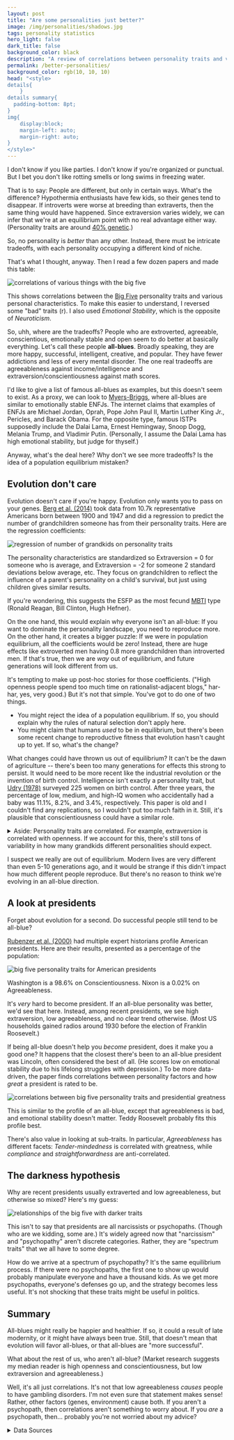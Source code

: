 ```yaml
---
layout: post
title: "Are some personalities just better?"
image: /img/personalities/shadows.jpg
tags: personality statistics
hero_light: false
dark_title: false
background_color: black
description: "A review of correlations between personality traits and various life outcomes"
permalink: /better-personalities/
background_color: rgb(10, 10, 10)
head: "<style>
details{
    }
details summary{
  padding-bottom: 8pt;
}
img{
    display:block;
    margin-left: auto;
    margin-right: auto;
}
</style>"
---
```


I don't know if you like parties. I don't know if you're organized or punctual. But I bet you don't like rotting smells or long swims in freezing water.

That is to say: People are different, but only in certain ways. What's the difference? Hypothermia enthusiasts have few kids, so their genes tend to disappear. If introverts were worse at breeding than extraverts, then the same thing would have happened. Since extraversion varies widely, we can infer that we're at an equilibrium point with no real advantage either way. (Personality traits are around [40% genetic](https://emilkirkegaard.dk/en/wp-content/uploads/Heritability-of-Personality-A-Meta-Analysis-of-Behavior-Genetic-Studies.pdf).) 

So, no personality is *better* than any other. Instead, there must be intricate tradeoffs, with each personality occupying a different kind of niche.

That's what I thought, anyway. Then I read a few dozen papers and made this table:

![correlations of various things with the big five](/img/personalities/vals.svg)

This shows correlations between the [Big Five](https://en.wikipedia.org/wiki/Big_Five_personality_traits) personality traits and various personal characteristics. To make this easier to understand, I reversed some "bad" traits (r). I also used  *Emotional Stability*, which is the opposite of *Neuroticism*.

So, uhh, where are the tradeoffs? People who are extroverted, agreeable, conscientious, emotionally stable and open seem to do better at basically everything. Let's call these people **all-blues**. Broadly speaking, they are more happy, successful, intelligent, creative, and popular. They have fewer addictions and less of every mental disorder. The one real tradeoffs are agreeableness against income/intelligence and extraversion/conscientiousness against math scores.

I'd like to give a list of famous all-blues as examples, but this doesn't seem to exist. As a proxy, we can look to [Myers-Briggs](https://dynomight.net/in-defense-of-myers-briggs.html), where all-blues are similar to emotionally stable ENFJs. The internet claims that examples of ENFJs are Michael Jordan, Oprah, Pope John Paul II, Martin Luther King Jr., Pericles, and Barack Obama. For the opposite type, famous ISTPs supposedly include the Dalai Lama, Ernest Hemingway, Snoop Dogg, Melania Trump, and Vladimir Putin. (Personally, I assume the Dalai Lama has high emotional stability, but judge for thyself.)

Anyway, what's the deal here? Why don't we see more tradeoffs? Is the idea of a population equilibrium mistaken?

## Evolution don't care

Evolution doesn't care if you're happy. Evolution only wants you to pass on your genes. [Berg et al. (2014)](https://doi.org/10.1016/j.evolhumbehav.2014.07.006) took data from 10.7k representative Americans born between 1900 and 1947 and did a regression to predict the number of grandchildren someone has from their personality traits. Here are the regression coefficients:

![regression of number of grandkids on personality traits](/img/personalities/model1.svg)

The personality characteristics are standardized so Extraversion = 0 for someone who is average, and Extraversion = -2 for someone 2 standard deviations below average, etc. They focus on grandchildren to reflect the influence of a parent's personality on a child's survival, but just using children gives similar results.

If you're wondering, this suggests the ESFP as the most fecund [MBTI](https://dynomight.net/in-defense-of-myers-briggs.html) type (Ronald Reagan, Bill Clinton, Hugh Hefner).

On the one hand, this would explain why everyone isn't an all-blue: If you want to dominate the personality landscape, you need to reproduce more. On the other hand, it creates a bigger puzzle: If we were in population equilibrium, all the coefficients would be zero! Instead, there are huge effects like extroverted men having 0.8 more grandchildren than introverted men. If that's true, then we are *way* out of equilibrium, and future generations will look different from us.

It's tempting to make up post-hoc stories for those coefficients. ("High openness people spend too much time on rationalist-adjacent blogs," har-har, yes, very good.) But it's not that simple. You've got to do one of two things.

* You might reject the idea of a population equilibrium. If so, you should explain why the rules of natural selection don't apply here.
* You might claim that humans *used* to be in equilibrium, but there's been some recent change to reproductive fitness that evolution hasn't caught up to yet. If so, what's the change?

What changes could have thrown us out of equilibrium? It can't be the dawn of agriculture -- there's been too many generations for effects this strong to persist. It would need to be more recent like the industrial revolution or the invention of birth control. Intelligence isn't exactly a personality trait, but [Udry (1978)](http://dx.doi.org/10.1080/19485565.1978.9988313) surveyed 225 women on birth control. After three years, the percentage of low, medium, and high-IQ women who accidentally had a baby was 11.1%, 8.2%, and 3.4%, respectively. This paper is old and I couldn't find any replications, so I wouldn't put too much faith in it. Still, it's plausible that conscientiousness could have a similar role.

<details markdown="1">
<summary>Aside: Personality traits are correlated. For example, extraversion is correlated with openness. If we account for this, there's still tons of variability in how many grandkids different personalities should expect.
</summary>

Lieu [pointed out](https://twitter.com/lieuZhengHong/status/1389972790334435337) that there are correlations between personality traits. [Vukasović and Bratko (2015)](https://dx.doi.org/10.1037/bul0000017) do a meta-analysis, arriving at the following correlations.

|      | E    | A    | C    | ES   | O    |
| ---- | ---- | ---- | ---- | ---- | ---- |
| E    | 1    | .051 | .122 | .231 | .413 |
| A    | .051 | 1    | .413 | .438 | .114 |
| C    | .122 | .413 | 1    | .442 | .208 |
| ES   | .231 | .438 | .442 | 1    | .188 |
| O    | .413 | .114 | .208 | .188 | 1    |

Fortunately for us, correlations alone are enough to generate the normalized variables (z-scores) that we need to plug into the above regression. I generated a bunch of "random people" either sampling from either an independent multivariate Normal distribution, or a multivariate Normal distribution with the above table as a covariance matrix. I then plugged those people into the regression model and computed a histogram for each.

<img src="/img/personalities/hist.svg">

Sure enough, the standard deviation is less if we account for the correlations. But it's only a *bit* less. In any case, the grandkids model is a *regression*. Correlations among with inputs don't change the fact that certain people (high openness introverts) have fewer grandkids than others (low openness extraverts).

<br>
</details>

I suspect we really are out of equilibrium. Modern lives are very different than even 5-10 generations ago, and it would be strange if this didn't impact how much different people reproduce. But there's no reason to think we're evolving in an all-blue direction.

## A look at presidents

Forget about evolution for a second. Do successful people still tend to be all-blue?

[Rubenzer et al. (2000)](https://doi.org/10.1177%2F107319110000700408) had multiple expert historians profile American presidents. Here are their results, presented as a percentage of the population:

![big five personality traits for American presidents](/img/personalities/prez.svg)

 Washington is a 98.6% on Conscientiousness. Nixon is a 0.02% on Agreeableness.

It's *very* hard to become president. If an all-blue personality was better, we'd see that here. Instead, among recent presidents, we see high extraversion, low agreeableness, and no clear trend otherwise. (Most US households gained radios around 1930 before the election of Franklin Roosevelt.)

If being all-blue doesn't help you *become* president, does it make you a good one? It happens that the closest there's been to an all-blue president was Lincoln, often considered the best of all. (He scores low on emotional stability due to his lifelong struggles with depression.) To be more data-driven, the paper finds correlations between personality factors and how *great* a president is rated to be.

![correlations between big five personality traits and presidential greatness](/img/personalities/model2.svg)

This is similar to the profile of an all-blue, except that agreeableness is bad, and emotional stability doesn't matter. Teddy Roosevelt probably fits this profile best.

There's also value in looking at sub-traits. In particular, *Agreeableness* has different facets: *Tender-mindedness* is correlated with greatness, while *compliance* and *straightforwardness* are anti-correlated.

## The darkness hypothesis

Why are recent presidents usually extraverted and low agreeableness, but otherwise so mixed? Here's my guess:

![relationships of the big five with darker traits](/img/personalities/badvals.svg)

This isn't to say that presidents are all narcissists or psychopaths. (Though who are we kidding, some are.) It's widely agreed now that "narcissism" and "psychopathy" aren't discrete categories. Rather, they are "spectrum traits" that we all have to some degree.

How do we arrive at a spectrum of psychopathy? It's the same equilibrium process. If there were no psychopaths, the first one to show up would probably manipulate everyone and have a thousand kids. As we get more psychopaths, everyone's defenses go up, and the strategy becomes less useful. It's not shocking that these traits might be useful in politics.

## Summary

All-blues might really be happier and healthier. If so, it could a result of late modernity, or it might have always been true. Still, that doesn't mean that evolution will favor all-blues, or that all-blues are "more successful".

What about the rest of us, who aren't all-blue? (Market research suggests my median reader is high openness and conscientiousness, but low extraversion and agreeableness.)

Well, it's all just correlations. It's not that low agreeableness *causes* people to have gambling disorders. I'm not even sure that statement makes sense! Rather, other factors (genes, environment) cause both. If you aren't a psychopath, then correlations aren't something to worry about. If you *are* a psychopath, then... probably you're not worried about my advice?

<details markdown="1">
<summary>
Data Sources
</summary>

Life Satisfaction - [Anglim et al, 2020](https://doi.org/10.1037/bul0000226) (Many other measures of happiness are similar)

Job satisfaction - [Judge et al., 2002](https://doi.org/10.1037/0021-9010.87.3.530)

Income, Intelligence - [Judge et al., 1999](http://timothy-judge.com/Judge,%20Higgins,%20Thoresen,%20&%20Barrick%20PPsych.pdf)

ADHD  - [Nigg et al., 2002](https://doi.org/10.1037/0022-3514.83.2.451) (Table 8 Grand M)

Schizophrenia - [Ohi et al., 2016](https://doi.org/10.1016/j.psychres.2016.04.004)

Autism - [Lodi-Smith et al. 2018](https://doi.org/10.1177/1362361318766571)

Depression, Panic disorder, OCD, Substance Abuse - [Kotov et al., 2010](https://doi.org/10.1037/a0020327)

Loneliness - [Buecker et al., 2020](https://doi.org/10.1002%2Fper.2229)

Popularity, Likability - [D. van der Linden et al., 2010](https://doi.org/10.1016/j.jrp.2010.08.007)

Gambling Disorder - [Dash et al., 2019](https://doi.org/10.1037/adb0000468) (Table 2, 2+ symptoms, average men + women)

College Performance - [Vedel, 2014](https://doi.org/10.1016/j.paid.2014.07.011)

SAT Verbal, SAT Math - [Noftle and Robins, 2014](https://doi.org/10.1037/0022-3514.93.1.116)

Creativity - [Zare and Flinchbaugh, 2018](https://doi.org/10.1080/08959285.2018.1550782)

Average restaurant tip - [Lynn, 2021](https://doi.org/10.1016/j.ijhm.2020.102722)

Accidents - [Beus et al., 2015](http://dx.doi.org/10.1037/a0037916)

Pro-environment - [Soutter et al, 2020](https://doi.org/10.1177%2F1745691620903019) (traits as attitudes)

Politically Conservative - [Sibley et al, 2012](https://doi.org/10.1016/j.jrp.2012.08.002)

Body Mass Index - [Sutin et al., 2015](https://dx.doi.org/10.1016/j.jrp.2015.07.006)

Infidelity, Promiscuity - [Schmitt, 2004](https://doi.org/10.1002/per.520)

Narcissism, Machiavellianism, Psychopathy - [Muris et al, 2017](https://doi.org/10.1177%2F1745691616666070)

The Presidential Big Five data is from *Personality, Character, and Leadership In The White House: Psychologists Assess the Presidents* by Rubenzer and Faschingbauer, 2004. It was quite an effort to extract these numbers from the book and get them into a useable form. Since they might be useful to others, I've uploaded the raw CSV data here: [presidents.csv](/assets/data/presidents.csv) [names.csv](/assets/data/names.csv)

</details>